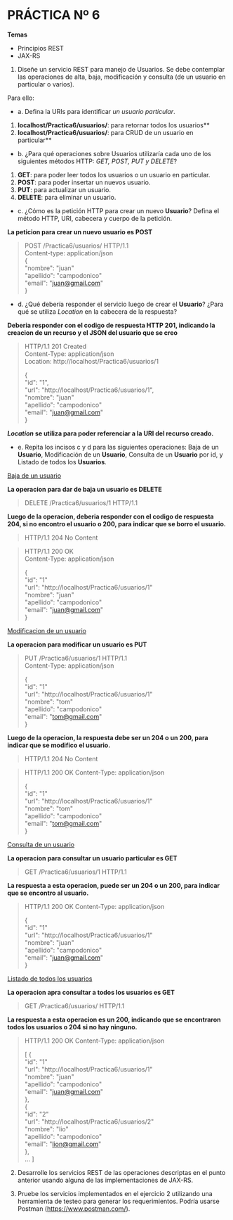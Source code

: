 # PRÁCTICA Nº 6

**Temas**
- Principios REST
- JAX-RS

1. Diseñe un servicio REST para manejo de Usuarios. Se debe contemplar las operaciones de alta, baja, modificación y consulta (de un usuario en particular o varios). 

Para ello:

* a. Defina la URIs para identificar *un usuario particular*.<br>

1. **localhost/Practica6/usuarios/**: para retornar todos los usuarios**
2. **localhost/Practica6/usuarios/<id>**: para CRUD de un usuario en particular**

* b. ¿Para qué operaciones sobre Usuarios utilizaría cada uno de los siguientes métodos HTTP: _GET, POST, PUT y DELETE_?<br>

1. **GET**: para poder leer todos los usuarios o un usuario en particular.
2. **POST**: para poder insertar un nuevos usuario.
3. **PUT**: para actualizar un usuario.
4. **DELETE**: para eliminar un usuario.

* c. ¿Cómo es la petición HTTP para crear un nuevo **Usuario**? Defina el método HTTP, URI, cabecera y cuerpo de la petición.<br>

**La peticion para crear un nuevo usuario es POST**
> POST /Practica6/usuarios/ HTTP/1.1<br>
> Content-type: application/json<br>
> {<br>
>   "nombre": "juan"<br>
>   "apellido": "campodonico"<br>
>   "email": "juan@gmail.com"<br>
> }<br>

* d. ¿Qué debería responder el servicio luego de crear el **Usuario**? ¿Para qué se utiliza _Location_ en la cabecera de la respuesta?<br>

**Deberia responder con el codigo de respuesta HTTP 201, indicando la creacion de un recurso y el JSON del usuario que se creo**
> HTTP/1.1 201 Created<br>
> Content-Type: application/json<br>
> Location: http://localhost/Practica6/usuarios/1<br>
>
> {<br>
>   "id": "1",<br>
>   "url": "http://localhost/Practica6/usuarios/1",<br>
>   "nombre": "juan"<br>
>   "apellido": "campodonico"<br>
>   "email": "juan@gmail.com"<br>
> }


**_Location_ se utiliza para poder referenciar a la URI del recurso creado.**

* e. Repita los incisos c y d para las siguientes operaciones: Baja de un **Usuario**, Modificación de un **Usuario**, Consulta de un **Usuario** por id, y Listado de todos los **Usuarios**.<br>

<ins>Baja de un usuario</ins>

**La operacion para dar de baja un usuario es DELETE**
> DELETE /Practica6/usuarios/1 HTTP/1.1<br>

**Luego de la operacion, deberia responder con el codigo de respuesta 204, si no encontro el usuario o 200, para indicar que se borro el usuario.**

> HTTP/1.1 204 No Content

> HTTP/1.1 200 OK<br>
> Content-Type: application/json<br>
>
> {<br>
>   "id": "1"<br>
>   "url": "http://localhost/Practica6/usuarios/1"<br>
>   "nombre": "juan"<br>
>   "apellido": "campodonico"<br>
>   "email": "juan@gmail.com"<br>
> }

<ins>Modificacion de un usuario</ins>

**La operacion para modificar un usuario es PUT**
> PUT /Practica6/usuarios/1 HTTP/1.1<br>
> Content-Type: application/json<br>
>
> {<br>
>   "id": "1"<br>
>   "url": "http://localhost/Practica6/usuarios/1"<br>
>   "nombre": "tom"<br>
>   "apellido": "campodonico"<br>
>   "email": "tom@gmail.com"<br>
> }

**Luego de la operacion, la respuesta debe ser un 204 o un 200, para indicar que se modifico el usuario.**

>HTTP/1.1 204 No Content

>HTTP/1.1 200 OK
>Content-Type: application/json
>
> {<br>
>   "id": "1"<br>
>   "url": "http://localhost/Practica6/usuarios/1"<br>
>   "nombre": "tom"<br>
>   "apellido": "campodonico"<br>
>   "email": "tom@gmail.com"<br>
> }

<ins>Consulta de un usuario</ins>

**La operacion para consultar un usuario particular es GET**

> GET /Practica6/usuarios/1 HTTP/1.1

**La respuesta a esta operacion, puede ser un 204 o un 200, para indicar que se encontro al usuario.**

> HTTP/1.1 200 OK
> Content-Type: application/json
>
> {<br>
>   "id": "1"<br>
>   "url": "http://localhost/Practica6/usuarios/1"<br>
>   "nombre": "juan"<br>
>   "apellido": "campodonico"<br>
>   "email": "juan@gmail.com"<br>
> }

<ins>Listado de todos los usuarios</ins>

**La operacion apra consultar a todos los usuarios es GET**

> GET /Practica6/usuarios/ HTTP/1.1

**La respuesta a esta operacion es un 200, indicando que se encontraron todos los usuarios o 204 si no hay ninguno.**

> HTTP/1.1 200 OK
> Content-Type: application/json
>
> [
>   {<br>
>     "id": "1"<br>
>     "url": "http://localhost/Practica6/usuarios/1"<br>
>     "nombre": "juan"<br>
>     "apellido": "campodonico"<br>
>     "email": "juan@gmail.com"<br>
>   },<br>
>   {<br>
>     "id": "2"<br>
>     "url": "http://localhost/Practica6/usuarios/2"<br>
>     "nombre": "lio"<br>
>     "apellido": "campodonico"<br>
>     "email": "lion@gmail.com"<br>
>   },<br>
>   ...
> ]

2. Desarrolle los servicios REST de las operaciones descriptas en el punto anterior usando alguna de las implementaciones de JAX-RS.

3. Pruebe los servicios implementados en el ejercicio 2 utilizando una herramienta de testeo para generar los requerimientos. Podría usarse Postman (<https://www.postman.com/>).
